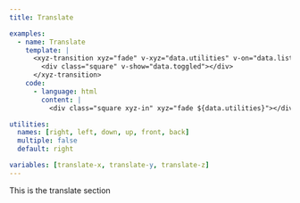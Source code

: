 ```yaml
---
title: Translate

examples:
  - name: Translate
    template: |
      <xyz-transition xyz="fade" v-xyz="data.utilities" v-on="data.listeners">
        <div class="square" v-show="data.toggled"></div>
      </xyz-transition>
    code:
      - language: html
        content: |
          <div class="square xyz-in" xyz="fade ${data.utilities}"></div>

utilities:
  names: [right, left, down, up, front, back]
  multiple: false
  default: right

variables: [translate-x, translate-y, translate-z]
---
```


This is the translate section
